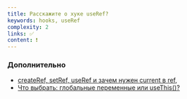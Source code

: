 ```yaml
---
title: Расскажите о хуке useRef?
keywords: hooks, useRef
complexity: 2
links: ✅
content: ❗
---
```


### Дополнительно
- [createRef, setRef, useRef и зачем нужен current в ref](https://www.youtube.com/watch?v=hoQz95Fh84c),
- [Что выбрать: глобальные переменные или useThis()?](https://www.youtube.com/watch?v=AMf1tEeQfqY)
